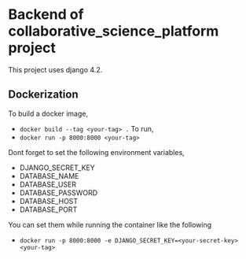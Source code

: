 # Backend of collaborative_science_platform project

This project uses django 4.2.

## Dockerization

To build a docker image, 
 - `docker build --tag <your-tag> .`
To run,
 - `docker run -p 8000:8000 <your-tag>`

Dont forget to set the following environment variables,
- DJANGO_SECRET_KEY
- DATABASE_NAME
- DATABASE_USER
- DATABASE_PASSWORD
- DATABASE_HOST
- DATABASE_PORT

You can set them while running the container like the following
- `docker run -p 8000:8000 -e DJANGO_SECRET_KEY=<your-secret-key> <your-tag>`

